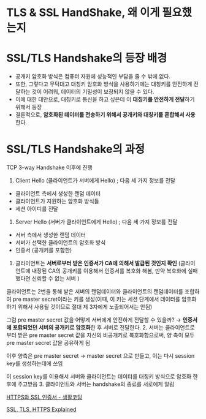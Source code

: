 # TLS & SSL HandShake, 왜 이게 필요했는지

# SSL/TLS Handshake의 등장 배경

- 공개키 암호화 방식은 컴퓨터 자원에 성능적인 부담을 줄 수 밖에 없다.
- 또한, 그렇다고 무턱대고 대칭키 암호화 방식을 사용하기에는 대칭키를 안전하게 전달하는 것이 어려워, 데이터의 기밀성이 보장되지 않을 수 있다.
- 이에 대한 대안으로, 대칭키로 통신을 하고 싶은데 이 **대칭키를 안전하게 전달**하기 위해서 등장
- 결론적으로, **암호화된 데이터를 전송하기 위해서 공개키와 대칭키를 혼합해서 사용**한다.

# SSL/TLS Handshake의 과정

TCP 3-way Handshake 이후에 진행

1. Client Hello (클라이언트가 서버에게 Hello) ; 다음 세 가지 정보를 전달
- 클라이언트 측에서 생성한 랜덤 데이터
- 클라이언트가 지원하는 암호화 방식들
- 세션 아이디를 전달
1. Server Hello (서버가 클라이언트에게 Hello) ; 다음 세 가지 정보를 전달
- 서버 측에서 생성한 랜덤 데이터
- 서버가 선택한 클라이언트의 암호화 방식
- 인증서 (공개키를 포함한)
1. 클라이언트는 **서버로부터 받은 인증서가 CA에 의해서 발급된 것인지 확인** (클라이언트에 내장된 CA의 공개키를 이용해서 인증서를 복호화 해봄, 만약 복호화에 실패했다면 신뢰할 수 없는 서버 )

클라이언트는 2번을 통해 받은 서버의 랜덤데이터와 클라이언트의 랜덤데이터를 조합하여 pre master secret이라는 키를 생성(이때, 이 키는 세션 단계에서 데이터를 암호화하기 위해서 사용될 것이므로 절대 제 3자에게 노출되어서는 안됨)

그럼 pre master secret 값을 어떻게 서버에게 안전하게 전달할 수 있을까?
→ **인증서에 포함되었던 서버의 공개키로 암호화**한 후 서버로 전달한다.
2. 서버는 클라이언트로부터 받은 pre master secret 값을 자신의 비공개키로 복호화함으로써, 양 측이 모두 pre master secret 값을 공유하게 됨

이후 양측은 pre master secret → master secret 으로 만들고, 이는 다시 session key를 생성하는데에 쓰임

이 session key를 이용해서 서버와 클라이언트는 데이터를 대칭키 방식으로 암호화 한 후에 주고받음
3. 클라이언트와 서버는 handshake의 종료를 서로에게 알림

[HTTPS와 SSL 인증서 - 생활코딩](https://opentutorials.org/course/228/4894)

[SSL, TLS, HTTPS Explained](https://www.youtube.com/watch?v=j9QmMEWmcfo&t=279s)